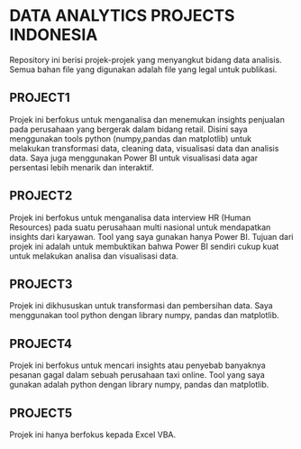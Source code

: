 # DATA ANALYTICS PROJECTS INDONESIA
Repository ini berisi projek-projek yang menyangkut bidang data analisis. Semua bahan file yang digunakan adalah file yang legal untuk publikasi.

## PROJECT1
Projek ini berfokus untuk menganalisa dan menemukan insights penjualan pada perusahaan yang bergerak dalam bidang retail. Disini saya menggunakan tools python (numpy,pandas dan matplotlib) untuk melakukan transformasi data, cleaning data, visualisasi data dan analisis data. Saya juga menggunakan Power BI untuk visualisasi data agar persentasi lebih menarik dan interaktif.

## PROJECT2
Projek ini berfokus untuk menganalisa data interview HR (Human Resources) pada suatu perusahaan multi nasional untuk mendapatkan insights dari karyawan. Tool yang saya gunakan hanya Power BI. Tujuan dari projek ini adalah untuk membuktikan bahwa Power BI sendiri cukup kuat untuk melakukan analisa dan visualisasi data.

## PROJECT3
Projek ini dikhususkan untuk transformasi dan pembersihan data. Saya menggunakan tool python dengan library numpy, pandas dan matplotlib.

## PROJECT4
Projek ini berfokus untuk mencari insights atau penyebab banyaknya pesanan gagal dalam sebuah perusahaan taxi online. Tool yang saya gunakan adalah python dengan library numpy, pandas dan matplotlib.

## PROJECT5
Projek ini hanya berfokus kepada Excel VBA.
